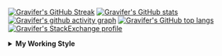 <!--
**Gravifer/Gravifer** is a ✨ _special_ ✨ repository because its `README.md` (this file) appears on your GitHub profile.

Here are some ideas to get you started:

- 🔭 I’m currently working on ...
- 🌱 I’m currently learning ...
- 👯 I’m looking to collaborate on ...
- 🤔 I’m looking for help with ...
- 💬 Ask me about ...
- 📫 How to reach me: ...
- 😄 Pronouns: ...
- ⚡ Fun fact: ...
-->

<!-- ![Metrics](https://github.com/my-github-user/my-github-user/blob/main/github-metrics.svg) -->
[![Gravifer's GitHub Streak](https://github-readme-streak-stats.herokuapp.com/?user=Gravifer&theme=default&background=ffffff0a&border=00000000&stroke=80808080&currStreakNum=808080&sideNums=808080&sideLabels=808080&dates=808080)](https://github.com/DenverCoder1/github-readme-streak-stats)<!-- [![Contribution Stats](https://github-contribution-stats.vercel.app/api/?username=Gravifer)](https://github.com/LordDashMe/github-contribution-stats/)  -->
[![Gravifer's GitHub stats](https://github-readme-stats.vercel.app/api?username=Gravifer&theme=default&bg_color=ffffff0a&text_color=808080&hide_border=true&show_icons=true&count_private=true)](https://github.com/anuraghazra/github-readme-stats)
[![Gravifer's github activity graph](https://activity-graph.herokuapp.com/graph?username=Gravifer&bg_color=ffffff0a&color=3080ed&line=5094f0&point=4d72f2&hide_border=true)](https://github.com/ashutosh00710/github-readme-activity-graph)
[![Gravifer's GitHub top langs](https://github-readme-stats.vercel.app/api/top-langs/?username=Gravifer&theme=default&bg_color=ffffff0a&text_color=808080&hide_border=true&show_icons=true&count_private=true&layout=compact)](https://github.com/anuraghazra/github-readme-stats)
[![Gravifer's StackExchange profile](https://stackexchange.com/users/flair/18316138.png?theme=clean)](https://mathematica.stackexchange.com/users/72025)
<!-- [![Visitors](https://visitor-badge.glitch.me/badge?page_id=Gravifer.Gravifer)](https://github.com/Gravifer/) -->

<details>
  <summary>
    <strong>My Working Style</strong><!--<a href="https://wakatime.com/badge/github/Gravifer/Gravifer"><img src="https://wakatime.com/badge/github/Gravifer/Gravifer.svg" alt="time tracker"></a>-->
  </summary>

[![time tracker](https://wakatime.com/badge/github/Gravifer/Gravifer.svg)](https://wakatime.com/badge/github/Gravifer/Gravifer)
<!--START_SECTION:waka-->
![Profile Views](http://img.shields.io/badge/Profile%20Views-27-blue)

![Lines of code](https://img.shields.io/badge/From%20Hello%20World%20I%27ve%20Written-615389%20lines%20of%20code-blue)

**I'm an Early 🐤** 

```text
🌞 Morning    32 commits     █████░░░░░░░░░░░░░░░░░░░░   22.7% 
🌆 Daytime    63 commits     ███████████░░░░░░░░░░░░░░   44.68% 
🌃 Evening    35 commits     ██████░░░░░░░░░░░░░░░░░░░   24.82% 
🌙 Night      11 commits     ██░░░░░░░░░░░░░░░░░░░░░░░   7.8%

```


📊 **This Week I Spent My Time On** 

```text
💬 Programming Languages: 
Wolfram                  16 hrs 20 mins      ██████████░░░░░░░░░░░░░░░   41.9% 
Browsing                 12 hrs 41 mins      ████████░░░░░░░░░░░░░░░░░   32.54% 
Other                    9 hrs 11 mins       ██████░░░░░░░░░░░░░░░░░░░   23.57% 
Markdown                 19 mins             ░░░░░░░░░░░░░░░░░░░░░░░░░   0.84% 
Bash                     14 mins             ░░░░░░░░░░░░░░░░░░░░░░░░░   0.61%

🔥 Editors: 
Mathematica              15 hrs 52 mins      ██████████░░░░░░░░░░░░░░░   40.7% 
Browser                  13 hrs 9 mins       ████████░░░░░░░░░░░░░░░░░   33.76% 
Word                     8 hrs 28 mins       █████░░░░░░░░░░░░░░░░░░░░   21.73% 
VS Code                  1 hr 1 min          ░░░░░░░░░░░░░░░░░░░░░░░░░   2.63% 
Vim                      14 mins             ░░░░░░░░░░░░░░░░░░░░░░░░░   0.61%

🐱‍💻 Projects: 
queue-sdp                22 hrs 52 mins      ██████████████░░░░░░░░░░░   58.66% 
Unknown Project          9 hrs 27 mins       ██████░░░░░░░░░░░░░░░░░░░   24.24% 
wakatime-config          3 hrs 33 mins       ██░░░░░░░░░░░░░░░░░░░░░░░   9.14% 
emails                   2 hrs 32 mins       █░░░░░░░░░░░░░░░░░░░░░░░░   6.53% 
gitrepos                 30 mins             ░░░░░░░░░░░░░░░░░░░░░░░░░   1.3%

💻 Operating System: 
Windows                  23 hrs 1 min        ██████████████░░░░░░░░░░░   59.06% 
Linux                    15 hrs 57 mins      ██████████░░░░░░░░░░░░░░░   40.94%

```

**I Mostly Code in Mathematica** 

```text
Mathematica              5 repos             ████████████░░░░░░░░░░░░░   50.0% 
TeX                      2 repos             █████░░░░░░░░░░░░░░░░░░░░   20.0% 
MATLAB                   2 repos             █████░░░░░░░░░░░░░░░░░░░░   20.0% 
Assembly                 1 repo              ██░░░░░░░░░░░░░░░░░░░░░░░   10.0%

```



<!--END_SECTION:waka-->
</details>
